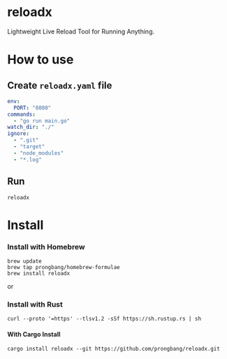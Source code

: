 # reloadx

Lightweight Live Reload Tool for Running Anything.

# How to use

## Create `reloadx.yaml` file

```yaml
env:
  PORT: "8080"
commands:
  - "go run main.go"
watch_dir: "./"
ignore:
  - ".git"
  - "target"
  - "node_modules"
  - "*.log"
```

## Run

```shell
reloadx
```

# Install

### Install with Homebrew

```shell
brew update
brew tap prongbang/homebrew-formulae
brew install reloadx
```

or

### Install with Rust

```shell
curl --proto '=https' --tlsv1.2 -sSf https://sh.rustup.rs | sh
```

#### With Cargo Install

```shell
cargo install reloadx --git https://github.com/prongbang/reloadx.git
```
